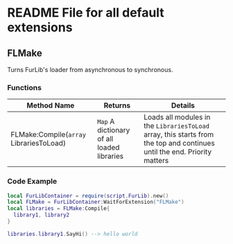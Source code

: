 # README File for all default extensions

## FLMake

Turns FurLib's loader from asynchronous to synchronous.

### Functions
|Method Name|Returns|Details|
|-|-|-|
|FLMake:Compile(``array`` LibrariesToLoad)|``Map`` A dictionary of all loaded libraries|Loads all modules in the ``LibrariesToLoad`` array, this starts from the top and continues until the end. Priority matters|

### Code Example
```lua
local FurLibContainer = require(script.FurLib).new()
local FLMake = FurLibContainer:WaitForExtension("FLMake")
local libraries = FLMake:Compile{
  library1, library2
}

libraries.library1.SayHi() --> hello world
```
